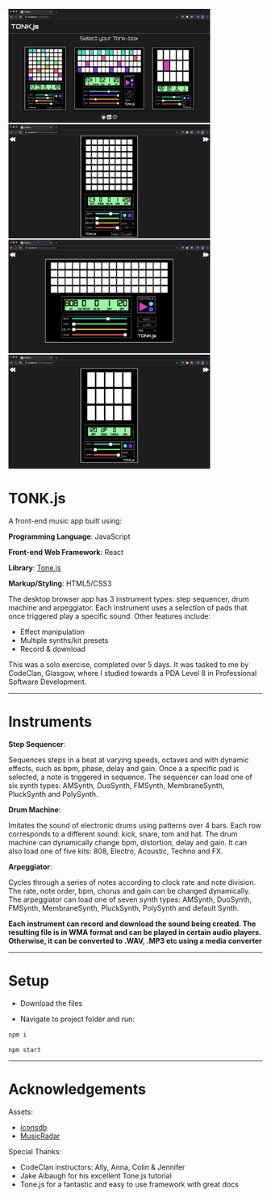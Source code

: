 <img src="https://github.com/CrugBarat/my_files/blob/master/tonk/tonk1.png" width="400"> <img src="https://github.com/CrugBarat/my_files/blob/master/tonk/tonk2.png" width="400"> <img src="https://github.com/CrugBarat/my_files/blob/master/tonk/tonk3.png" width="400"> <img src="https://github.com/CrugBarat/my_files/blob/master/tonk/tonk4.png" width="400">


# TONK.js

A front-end music app built using:

**Programming Language**: JavaScript

**Front-end Web Framework**: React

**Library**: [Tone.js](https://tonejs.github.io/)

**Markup/Styling**: HTML5/CSS3

The desktop browser app has 3 instrument types: step sequencer, drum machine and arpeggiator. Each instrument uses a selection of pads that once triggered play a specific sound. Other features include:

- Effect manipulation
- Multiple synths/kit presets
- Record & download

This was a solo exercise, completed over 5 days. It was tasked to me by CodeClan, Glasgow, where I studied towards a PDA Level 8 in Professional Software Development.

---

# Instruments

**Step Sequencer**:

Sequences steps in a beat at varying speeds, octaves and with dynamic effects, such as bpm, phase, delay and gain. Once a a specific pad is selected, a note is triggered in sequence. The sequencer can load one of six synth types: AMSynth, DuoSynth, FMSynth, MembraneSynth, PluckSynth and PolySynth.

**Drum Machine**:

Imitates the sound of electronic drums using patterns over 4 bars. Each row corresponds to a different sound: kick, snare, tom and hat. The drum machine can dynamically change bpm, distortion, delay and gain. It can also load one of five kits: 808, Electro, Acoustic, Techno and FX.

**Arpeggiator**:

Cycles through a series of notes according to clock rate and note division. The rate, note order, bpm, chorus and gain can be changed dynamically. The arpeggiator can load one of seven synth types: AMSynth, DuoSynth, FMSynth, MembraneSynth, PluckSynth, PolySynth and default Synth.

**Each instrument can record and download the sound being created. The resulting file is in WMA format and can be played in certain audio players. Otherwise, it can be converted to .WAV, .MP3 etc using a media converter**

---

# Setup

- Download the files

- Navigate to project folder and run:

```
npm i
```
```
npm start
```

---

# Acknowledgements

Assets:

- [iconsdb](https://www.iconsdb.com/)
- [MusicRadar](https://www.musicradar.com/)

Special Thanks:

- CodeClan instructors: Ally, Anna, Colin & Jennifer
- Jake Albaugh for his excellent Tone.js tutorial
- Tone.js for a fantastic and easy to use framework with great docs
